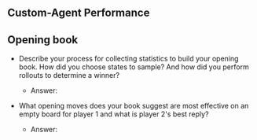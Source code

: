 ## Custom-Agent Performance



## Opening book

- Describe your process for collecting statistics to build your opening book. How did you choose states to sample?
  And how did you perform rollouts to determine a winner?
  - Answer:
    
- What opening moves does your book suggest are most effective on an empty board for player 1 and what is player 2's best reply?
  - Answer:
    